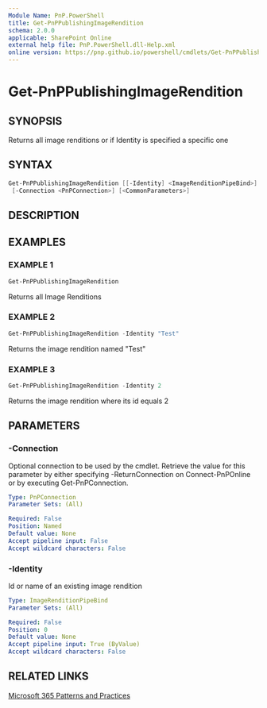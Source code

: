 ```yaml
---
Module Name: PnP.PowerShell
title: Get-PnPPublishingImageRendition
schema: 2.0.0
applicable: SharePoint Online
external help file: PnP.PowerShell.dll-Help.xml
online version: https://pnp.github.io/powershell/cmdlets/Get-PnPPublishingImageRendition.html
---
```

 
# Get-PnPPublishingImageRendition

## SYNOPSIS
Returns all image renditions or if Identity is specified a specific one

## SYNTAX

```powershell
Get-PnPPublishingImageRendition [[-Identity] <ImageRenditionPipeBind>] 
 [-Connection <PnPConnection>] [<CommonParameters>]
```

## DESCRIPTION

## EXAMPLES

### EXAMPLE 1
```powershell
Get-PnPPublishingImageRendition
```

Returns all Image Renditions

### EXAMPLE 2
```powershell
Get-PnPPublishingImageRendition -Identity "Test"
```

Returns the image rendition named "Test"

### EXAMPLE 3
```powershell
Get-PnPPublishingImageRendition -Identity 2
```

Returns the image rendition where its id equals 2

## PARAMETERS

### -Connection
Optional connection to be used by the cmdlet. Retrieve the value for this parameter by either specifying -ReturnConnection on Connect-PnPOnline or by executing Get-PnPConnection.

```yaml
Type: PnPConnection
Parameter Sets: (All)

Required: False
Position: Named
Default value: None
Accept pipeline input: False
Accept wildcard characters: False
```

### -Identity
Id or name of an existing image rendition

```yaml
Type: ImageRenditionPipeBind
Parameter Sets: (All)

Required: False
Position: 0
Default value: None
Accept pipeline input: True (ByValue)
Accept wildcard characters: False
```



## RELATED LINKS

[Microsoft 365 Patterns and Practices](https://aka.ms/m365pnp)

